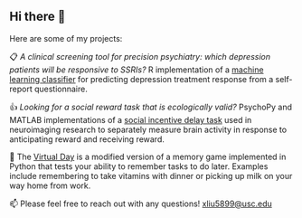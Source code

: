 ## Hi there 👋

Here are some of my projects:

:clipboard: _A clinical screening tool for precision psychiatry: which depression patients will be responsive to SSRIs?_ R implementation of a [machine learning classifier](https://github.com/xliu5899/ARD_reward) for predicting depression treatment response from a self-report questionnaire.

:+1: _Looking for a social reward task that is ecologically valid?_ PsychoPy and MATLAB implementations of a [social incentive delay task](https://github.com/xliu5899/SID) used in neuroimaging research to separately measure brain activity in response to anticipating reward and receiving reward.

:brain: The [Virtual Day](https://github.com/xliu5899/VirtualDayGame) is a modified version of a memory game implemented in Python that tests your ability to remember tasks to do later. Examples include remembering to take vitamins with dinner or picking up milk on your way home from work.

:mailbox: Please feel free to reach out with any questions! xliu5899@usc.edu
